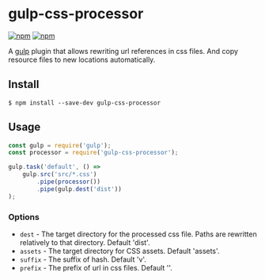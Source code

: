 # gulp-css-processor

[![npm](https://img.shields.io/npm/v/gulp-css-processor.svg)](https://www.npmjs.com/package/gulp-css-processor)
[![npm](https://img.shields.io/npm/dm/gulp-css-processor.svg)](https://www.npmjs.com/package/gulp-css-processor)

A [gulp](http://gulpjs.com/) plugin that allows rewriting url references in css files. And copy resource files to new locations automatically.

## Install

```
$ npm install --save-dev gulp-css-processor
```

## Usage

```js
const gulp = require('gulp');
const processor = require('gulp-css-processor');

gulp.task('default', () =>
	gulp.src('src/*.css')
		.pipe(processor())
		.pipe(gulp.dest('dist'))
);
```

### Options
- `dest` - The target directory for the processed css file. Paths are rewritten relatively to that directory. Default 'dist'.
- `assets` - The target directory for CSS assets. Default 'assets'.
- `suffix` - The suffix of hash. Default 'v'.
- `prefix` - The prefix of url in css files. Default ''.
